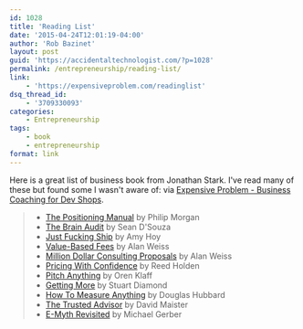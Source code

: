 ```yaml
---
id: 1028
title: 'Reading List'
date: '2015-04-24T12:01:19-04:00'
author: 'Rob Bazinet'
layout: post
guid: 'https://accidentaltechnologist.com/?p=1028'
permalink: /entrepreneurship/reading-list/
link:
    - 'https://expensiveproblem.com/readinglist'
dsq_thread_id:
    - '3709330093'
categories:
    - Entrepreneurship
tags:
    - book
    - entrepreneurship
format: link
---
```


Here is a great list of business book from Jonathan Stark. I've read many of these but found some I wasn't aware of: via [Expensive Problem - Business Coaching for Dev Shops](https://expensiveproblem.com/readinglist).

> - [The Positioning Manual](https://philipmorganconsulting.com/authority-resource-center/the-positioning-manual-for-technical-firms/) by Philip Morgan
> - [The Brain Audit](https://www.amazon.com/The-Brain-Audit-Customers-They/dp/0473175045) by Sean D'Souza
> - [Just Fucking Ship](https://unicornfree.com/just-fucking-ship) by Amy Hoy
> - [Value-Based Fees](https://www.amazon.com/Value-Based-Fees-Charge-Youre-Worth/dp/0470275847) by Alan Weiss
> - [Million Dollar Consulting Proposals](https://www.amazon.com/Million-Dollar-Consulting-Proposals-Proposal/dp/111809753X) by Alan Weiss
> - [Pricing With Confidence](https://www.amazon.com/gp/product/0470197579/) by Reed Holden
> - [Pitch Anything](https://www.amazon.com/Pitch-Anything-Innovative-Presenting-Persuading/dp/1501211811) by Oren Klaff
> - [Getting More](https://www.amazon.com/Getting-More-Negotiate-Succeed-Work/dp/0307716902/) by Stuart Diamond
> - [How To Measure Anything](https://www.amazon.com/How-Measure-Anything-Intangibles-Business/dp/0470539399) by Douglas Hubbard
> - [The Trusted Advisor](https://www.amazon.com/The-Trusted-Advisor-David-Maister/dp/0743212347) by David Maister
> - [E-Myth Revisited](https://www.amazon.com/The-E-Myth-Revisited-Small-Businesses/dp/0887307280) by Michael Gerber